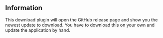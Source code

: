 ﻿## Information

This download plugin will open the GitHub release page and show you the newest update to download.
You have to download this on your own and update the application by hand.